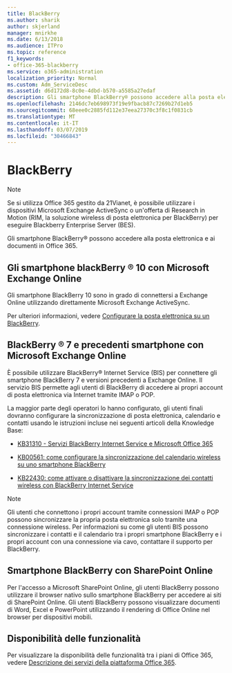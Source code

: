 ```yaml
---
title: BlackBerry
ms.author: sharik
author: skjerland
manager: mnirkhe
ms.date: 6/13/2018
ms.audience: ITPro
ms.topic: reference
f1_keywords:
- office-365-blackberry
ms.service: o365-administration
localization_priority: Normal
ms.custom: Adm_ServiceDesc
ms.assetid: d6d172d8-8c0e-4dbd-b570-a5585a27edaf
description: Gli smartphone BlackBerry® possono accedere alla posta elettronica e ai documenti in Office 365.
ms.openlocfilehash: 2146dc7eb698973f19e9fbacb87c7269b27d1eb5
ms.sourcegitcommit: 68eee0c2885fd112e37eea27370c3f8c1f0831cb
ms.translationtype: MT
ms.contentlocale: it-IT
ms.lasthandoff: 03/07/2019
ms.locfileid: "30466843"
---
```

# <a name="blackberry"></a>BlackBerry

> [!NOTE]
> Se si utilizza Office 365 gestito da 21Vianet, è possibile utilizzare i dispositivi Microsoft Exchange ActiveSync o un'offerta di Research in Motion (RIM, la soluzione wireless di posta elettronica per BlackBerry) per eseguire Blackberry Enterprise Server (BES). 
  
Gli smartphone BlackBerry® possono accedere alla posta elettronica e ai documenti in Office 365.
  
## <a name="blackberry-10-smartphones-with-microsoft-exchange-online"></a>Gli smartphone blackBerry ® 10 con Microsoft Exchange Online

Gli smartphone BlackBerry 10 sono in grado di connettersi a Exchange Online utilizzando direttamente Microsoft Exchange ActiveSync.
  
Per ulteriori informazioni, vedere [Configurare la posta elettronica su un BlackBerry](https://go.microsoft.com/fwlink/?linkid=863394).
  
## <a name="blackberry-7-and-earlier-smartphones-with-microsoft-exchange-online"></a>BlackBerry ® 7 e precedenti smartphone con Microsoft Exchange Online

È possibile utilizzare BlackBerry® Internet Service (BIS) per connettere gli smartphone BlackBerry 7 e versioni precedenti a Exchange Online. Il servizio BIS permette agli utenti di BlackBerry di accedere ai propri account di posta elettronica via Internet tramite IMAP o POP.
  
La maggior parte degli operatori lo hanno configurato, gli utenti finali dovranno configurare la sincronizzazione di posta elettronica, calendario e contatti usando le istruzioni incluse nei seguenti articoli della Knowledge Base:
  
- [KB31310 - Servizi BlackBerry Internet Service e Microsoft Office 365](http://go.microsoft.com/fwlink/?LinkID=826158&amp;clcid=0x409)
    
- [KB00561: come configurare la sincronizzazione del calendario wireless su uno smartphone BlackBerry](http://go.microsoft.com/fwlink/?LinkID=826160&amp;clcid=0x409)
    
- [KB22430: come attivare o disattivare la sincronizzazione dei contatti wireless con BlackBerry Internet Service](http://go.microsoft.com/fwlink/?LinkID=826161&amp;clcid=0x409)
    
> [!NOTE]
> Gli utenti che connettono i propri account tramite connessioni IMAP o POP possono sincronizzare la propria posta elettronica solo tramite una connessione wireless. Per informazioni su come gli utenti BIS possono sincronizzare i contatti e il calendario tra i propri smartphone BlackBerry e i propri account con una connessione via cavo, contattare il supporto per BlackBerry. 
  
## <a name="blackberry-smartphones-with-sharepoint-online"></a>Smartphone BlackBerry con SharePoint Online

Per l'accesso a Microsoft SharePoint Online, gli utenti BlackBerry possono utilizzare il browser nativo sullo smartphone BlackBerry per accedere ai siti di SharePoint Online. Gli utenti BlackBerry possono visualizzare documenti di Word, Excel e PowerPoint utilizzando il rendering di Office Online nel browser per dispositivi mobili.
  
## <a name="feature-availability"></a>Disponibilità delle funzionalità

Per visualizzare la disponibilità delle funzionalità tra i piani di Office 365, vedere [Descrizione dei servizi della piattaforma Office 365](https://technet.microsoft.com/en-us/library/office-365-platform-service-description.aspx).
  


